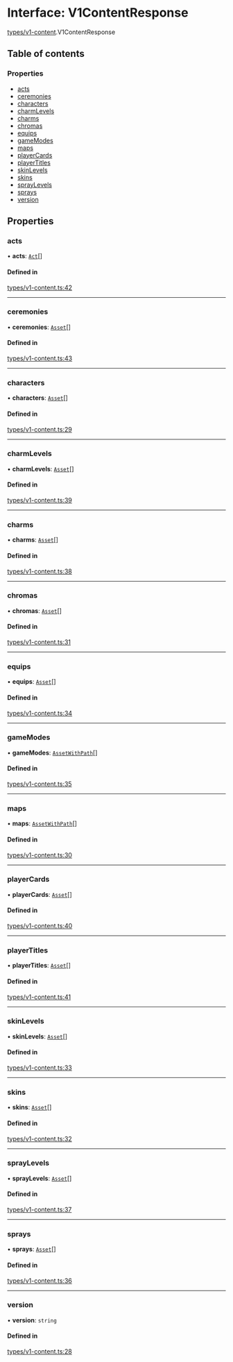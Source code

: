 # Interface: V1ContentResponse

[types/v1-content](../modules/types_v1_content.md).V1ContentResponse

## Table of contents

### Properties

- [acts](types_v1_content.V1ContentResponse.md#acts)
- [ceremonies](types_v1_content.V1ContentResponse.md#ceremonies)
- [characters](types_v1_content.V1ContentResponse.md#characters)
- [charmLevels](types_v1_content.V1ContentResponse.md#charmlevels)
- [charms](types_v1_content.V1ContentResponse.md#charms)
- [chromas](types_v1_content.V1ContentResponse.md#chromas)
- [equips](types_v1_content.V1ContentResponse.md#equips)
- [gameModes](types_v1_content.V1ContentResponse.md#gamemodes)
- [maps](types_v1_content.V1ContentResponse.md#maps)
- [playerCards](types_v1_content.V1ContentResponse.md#playercards)
- [playerTitles](types_v1_content.V1ContentResponse.md#playertitles)
- [skinLevels](types_v1_content.V1ContentResponse.md#skinlevels)
- [skins](types_v1_content.V1ContentResponse.md#skins)
- [sprayLevels](types_v1_content.V1ContentResponse.md#spraylevels)
- [sprays](types_v1_content.V1ContentResponse.md#sprays)
- [version](types_v1_content.V1ContentResponse.md#version)

## Properties

### acts

• **acts**: [`Act`](types_v1_content.Act.md)[]

#### Defined in

[types/v1-content.ts:42](https://github.com/jameslinimk/unofficial-valorant-api/blob/3123117/package/src/types/v1-content.ts#L42)

___

### ceremonies

• **ceremonies**: [`Asset`](types_v1_content.Asset.md)[]

#### Defined in

[types/v1-content.ts:43](https://github.com/jameslinimk/unofficial-valorant-api/blob/3123117/package/src/types/v1-content.ts#L43)

___

### characters

• **characters**: [`Asset`](types_v1_content.Asset.md)[]

#### Defined in

[types/v1-content.ts:29](https://github.com/jameslinimk/unofficial-valorant-api/blob/3123117/package/src/types/v1-content.ts#L29)

___

### charmLevels

• **charmLevels**: [`Asset`](types_v1_content.Asset.md)[]

#### Defined in

[types/v1-content.ts:39](https://github.com/jameslinimk/unofficial-valorant-api/blob/3123117/package/src/types/v1-content.ts#L39)

___

### charms

• **charms**: [`Asset`](types_v1_content.Asset.md)[]

#### Defined in

[types/v1-content.ts:38](https://github.com/jameslinimk/unofficial-valorant-api/blob/3123117/package/src/types/v1-content.ts#L38)

___

### chromas

• **chromas**: [`Asset`](types_v1_content.Asset.md)[]

#### Defined in

[types/v1-content.ts:31](https://github.com/jameslinimk/unofficial-valorant-api/blob/3123117/package/src/types/v1-content.ts#L31)

___

### equips

• **equips**: [`Asset`](types_v1_content.Asset.md)[]

#### Defined in

[types/v1-content.ts:34](https://github.com/jameslinimk/unofficial-valorant-api/blob/3123117/package/src/types/v1-content.ts#L34)

___

### gameModes

• **gameModes**: [`AssetWithPath`](types_v1_content.AssetWithPath.md)[]

#### Defined in

[types/v1-content.ts:35](https://github.com/jameslinimk/unofficial-valorant-api/blob/3123117/package/src/types/v1-content.ts#L35)

___

### maps

• **maps**: [`AssetWithPath`](types_v1_content.AssetWithPath.md)[]

#### Defined in

[types/v1-content.ts:30](https://github.com/jameslinimk/unofficial-valorant-api/blob/3123117/package/src/types/v1-content.ts#L30)

___

### playerCards

• **playerCards**: [`Asset`](types_v1_content.Asset.md)[]

#### Defined in

[types/v1-content.ts:40](https://github.com/jameslinimk/unofficial-valorant-api/blob/3123117/package/src/types/v1-content.ts#L40)

___

### playerTitles

• **playerTitles**: [`Asset`](types_v1_content.Asset.md)[]

#### Defined in

[types/v1-content.ts:41](https://github.com/jameslinimk/unofficial-valorant-api/blob/3123117/package/src/types/v1-content.ts#L41)

___

### skinLevels

• **skinLevels**: [`Asset`](types_v1_content.Asset.md)[]

#### Defined in

[types/v1-content.ts:33](https://github.com/jameslinimk/unofficial-valorant-api/blob/3123117/package/src/types/v1-content.ts#L33)

___

### skins

• **skins**: [`Asset`](types_v1_content.Asset.md)[]

#### Defined in

[types/v1-content.ts:32](https://github.com/jameslinimk/unofficial-valorant-api/blob/3123117/package/src/types/v1-content.ts#L32)

___

### sprayLevels

• **sprayLevels**: [`Asset`](types_v1_content.Asset.md)[]

#### Defined in

[types/v1-content.ts:37](https://github.com/jameslinimk/unofficial-valorant-api/blob/3123117/package/src/types/v1-content.ts#L37)

___

### sprays

• **sprays**: [`Asset`](types_v1_content.Asset.md)[]

#### Defined in

[types/v1-content.ts:36](https://github.com/jameslinimk/unofficial-valorant-api/blob/3123117/package/src/types/v1-content.ts#L36)

___

### version

• **version**: `string`

#### Defined in

[types/v1-content.ts:28](https://github.com/jameslinimk/unofficial-valorant-api/blob/3123117/package/src/types/v1-content.ts#L28)
